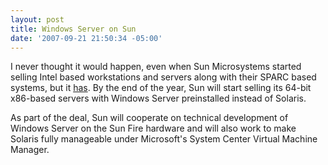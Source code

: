 ```yaml
---
layout: post
title: Windows Server on Sun
date: '2007-09-21 21:50:34 -05:00'
---
```


I never thought it would happen, even when Sun Microsystems started selling Intel based workstations and servers along with their SPARC based systems, but it [has](http://www.computerworld.com/action/article.do?command=printArticleBasic&articleId=9035979). By the end of the year, Sun will start selling its 64-bit x86-based servers with Windows Server preinstalled instead of Solaris.

As part of the deal, Sun will cooperate on technical development of Windows Server on the Sun Fire hardware and will also work to make Solaris fully manageable under Microsoft's System Center Virtual Machine Manager.
